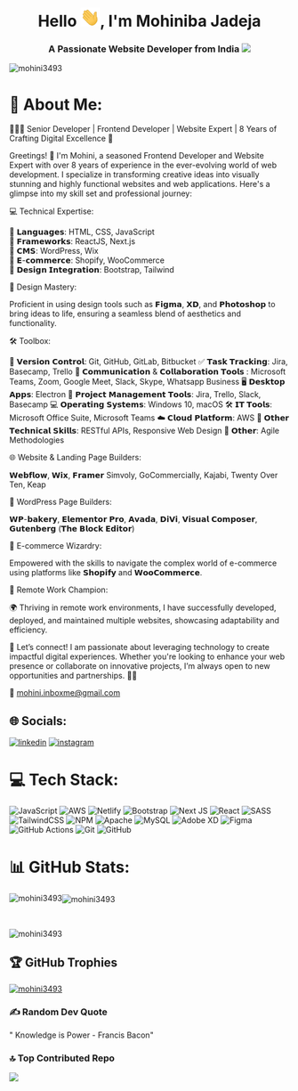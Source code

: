 <h1 align="center">Hello <img src="https://raw.githubusercontent.com/ABSphreak/ABSphreak/master/gifs/Hi.gif" width="35">, I'm Mohiniba Jadeja</h1>
<h3 align="center">A Passionate Website Developer from India <img src="https://cdn.jsdelivr.net/gh/hampusborgos/country-flags@main/svg/in.svg" width="20px"></h3>

<p align="left"> <img src="https://komarev.com/ghpvc/?username=mohini3493&label=Profile%20views&color=0e75b6&style=flat" alt="mohini3493" /> </p>

# 💫 About Me:

👩🏻‍💻 Senior Developer | Frontend Developer | Website Expert | 8 Years of Crafting Digital Excellence 🚀

Greetings! 👋 I'm Mohini, a seasoned Frontend Developer and Website Expert with over 8 years of experience in the ever-evolving world of web development. I specialize in transforming creative ideas into visually stunning and highly functional websites and web applications. Here's a glimpse into my skill set and professional journey:

💻 Technical Expertise:

📌 𝗟𝗮𝗻𝗴𝘂𝗮𝗴𝗲𝘀: HTML, CSS, JavaScript<br>
📌 𝗙𝗿𝗮𝗺𝗲𝘄𝗼𝗿𝗸𝘀: ReactJS, Next.js<br>
📌 𝗖𝗠𝗦: WordPress, Wix<br>
📌 𝗘-𝗰𝗼𝗺𝗺𝗲𝗿𝗰𝗲: Shopify, WooCommerce<br>
📌 𝗗𝗲𝘀𝗶𝗴𝗻 𝗜𝗻𝘁𝗲𝗴𝗿𝗮𝘁𝗶𝗼𝗻: Bootstrap, Tailwind

🎨 Design Mastery:

Proficient in using design tools such as 𝗙𝗶𝗴𝗺𝗮, 𝗫𝗗, and 𝗣𝗵𝗼𝘁𝗼𝘀𝗵𝗼𝗽 to bring ideas to life, ensuring a seamless blend of aesthetics and functionality.

🛠️ Toolbox:

🔄 𝗩𝗲𝗿𝘀𝗶𝗼𝗻 𝗖𝗼𝗻𝘁𝗿𝗼𝗹: Git, GitHub, GitLab, Bitbucket
✅ 𝗧𝗮𝘀𝗸 𝗧𝗿𝗮𝗰𝗸𝗶𝗻𝗴: Jira, Basecamp, Trello
💬 𝗖𝗼𝗺𝗺𝘂𝗻𝗶𝗰𝗮𝘁𝗶𝗼𝗻 & 𝗖𝗼𝗹𝗹𝗮𝗯𝗼𝗿𝗮𝘁𝗶𝗼𝗻 𝗧𝗼𝗼𝗹𝘀 : Microsoft Teams, Zoom, Google Meet, Slack, Skype, Whatsapp Business
🖥️ 𝗗𝗲𝘀𝗸𝘁𝗼𝗽 𝗔𝗽𝗽𝘀: Electron
📌 𝗣𝗿𝗼𝗷𝗲𝗰𝘁 𝗠𝗮𝗻𝗮𝗴𝗲𝗺𝗲𝗻𝘁 𝗧𝗼𝗼𝗹𝘀: Jira, Trello, Slack, Basecamp
💻 𝗢𝗽𝗲𝗿𝗮𝘁𝗶𝗻𝗴 𝗦𝘆𝘀𝘁𝗲𝗺𝘀: Windows 10, macOS
🛠 𝗜𝗧 𝗧𝗼𝗼𝗹𝘀: Microsoft Office Suite, Microsoft Teams
☁️ 𝗖𝗹𝗼𝘂𝗱 𝗣𝗹𝗮𝘁𝗳𝗼𝗿𝗺: AWS
🔗 𝗢𝘁𝗵𝗲𝗿 𝗧𝗲𝗰𝗵𝗻𝗶𝗰𝗮𝗹 𝗦𝗸𝗶𝗹𝗹𝘀: RESTful APIs, Responsive Web Design
🚀 𝗢𝘁𝗵𝗲𝗿: Agile Methodologies

🌐 Website & Landing Page Builders:

𝗪𝗲𝗯𝗳𝗹𝗼𝘄, 𝗪𝗶𝘅, 𝗙𝗿𝗮𝗺𝗲𝗿
Simvoly, GoCommercially, Kajabi, Twenty Over Ten, Keap

🚀 WordPress Page Builders:

𝗪𝗣-𝗯𝗮𝗸𝗲𝗿𝘆, 𝗘𝗹𝗲𝗺𝗲𝗻𝘁𝗼𝗿 𝗣𝗿𝗼, 𝗔𝘃𝗮𝗱𝗮, 𝗗𝗶𝗩𝗶, 𝗩𝗶𝘀𝘂𝗮𝗹 𝗖𝗼𝗺𝗽𝗼𝘀𝗲𝗿, 𝗚𝘂𝘁𝗲𝗻𝗯𝗲𝗿𝗴 (𝗧𝗵𝗲 𝗕𝗹𝗼𝗰𝗸 𝗘𝗱𝗶𝘁𝗼𝗿)

🛒 E-commerce Wizardry:

Empowered with the skills to navigate the complex world of e-commerce using platforms like 𝗦𝗵𝗼𝗽𝗶𝗳𝘆 and 𝗪𝗼𝗼𝗖𝗼𝗺𝗺𝗲𝗿𝗰𝗲.

🏡 Remote Work Champion:

🌍 Thriving in remote work environments, I have successfully developed, deployed, and maintained multiple websites, showcasing adaptability and efficiency.

🚀 Let’s connect! I am passionate about leveraging technology to create impactful digital experiences. Whether you're looking to enhance your web presence or collaborate on innovative projects, I’m always open to new opportunities and partnerships. 🤝✨

📧 mohini.inboxme@gmail.com


## 🌐 Socials:
<p><a target="_blank" href="https://www.linkedin.com/in/mohini3493" style="display: inline-block;"><img src="https://img.shields.io/badge/linkedin-logo?style=for-the-badge&logo=linkedin&logoColor=white&color=#0a77b6" alt="linkedin" /></a>
<a target="_blank" href="https://www.instagram.com/webbymohini" style="display: inline-block;"><img src="https://img.shields.io/badge/instagram-logo?style=for-the-badge&logo=instagram&logoColor=white&color=#F35369" alt="instagram" /></a></p>

# 💻 Tech Stack:
![JavaScript](https://img.shields.io/badge/javascript-%23323330.svg?style=for-the-badge&logo=javascript&logoColor=%23F7DF1E) ![AWS](https://img.shields.io/badge/AWS-%23FF9900.svg?style=for-the-badge&logo=amazon-aws&logoColor=white) ![Netlify](https://img.shields.io/badge/netlify-%23000000.svg?style=for-the-badge&logo=netlify&logoColor=#00C7B7) ![Bootstrap](https://img.shields.io/badge/bootstrap-%238511FA.svg?style=for-the-badge&logo=bootstrap&logoColor=white) ![Next JS](https://img.shields.io/badge/Next-black?style=for-the-badge&logo=next.js&logoColor=white) ![React](https://img.shields.io/badge/react-%2320232a.svg?style=for-the-badge&logo=react&logoColor=%2361DAFB) ![SASS](https://img.shields.io/badge/SASS-hotpink.svg?style=for-the-badge&logo=SASS&logoColor=white) ![TailwindCSS](https://img.shields.io/badge/tailwindcss-%2338B2AC.svg?style=for-the-badge&logo=tailwind-css&logoColor=white) ![NPM](https://img.shields.io/badge/NPM-%23CB3837.svg?style=for-the-badge&logo=npm&logoColor=white) ![Apache](https://img.shields.io/badge/apache-%23D42029.svg?style=for-the-badge&logo=apache&logoColor=white) ![MySQL](https://img.shields.io/badge/mysql-4479A1.svg?style=for-the-badge&logo=mysql&logoColor=white) ![Adobe XD](https://img.shields.io/badge/Adobe%20XD-470137?style=for-the-badge&logo=Adobe%20XD&logoColor=#FF61F6) ![Figma](https://img.shields.io/badge/figma-%23F24E1E.svg?style=for-the-badge&logo=figma&logoColor=white) ![GitHub Actions](https://img.shields.io/badge/github%20actions-%232671E5.svg?style=for-the-badge&logo=githubactions&logoColor=white) ![Git](https://img.shields.io/badge/git-%23F05033.svg?style=for-the-badge&logo=git&logoColor=white) ![GitHub](https://img.shields.io/badge/github-%23121011.svg?style=for-the-badge&logo=github&logoColor=white)


# 📊 GitHub Stats:

<p><img align="left" src="https://github-readme-streak-stats.herokuapp.com/?user=mohini3493&" alt="mohini3493" /></p>
<p><img align="center" src="https://github-readme-stats.vercel.app/api/top-langs?username=mohini3493&show_icons=true&locale=en&layout=compact" alt="mohini3493" /></p><br>
<p><img src="https://github-readme-stats.vercel.app/api?username=mohini3493&show_icons=true&locale=en" alt="mohini3493" /></p>


## 🏆 GitHub Trophies
<p><a href="https://github.com/ryo-ma/github-profile-trophy"><img src="https://github-profile-trophy.vercel.app/?username=mohini3493" alt="mohini3493" /></a></p>

### ✍️ Random Dev Quote
" Knowledge is Power - Francis Bacon"

### 🔝 Top Contributed Repo
![](https://github-contributor-stats.vercel.app/api?username=mohini3493&limit=5&theme=default&combine_all_yearly_contributions=true)

